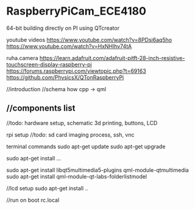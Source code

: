 # RaspberryPiCam_ECE4180
64-bit building directly on PI using QTcreator

youtube videos
https://www.youtube.com/watch?v=8PDsi6aq5ho
https://www.youtube.com/watch?v=HxNHlhv74tA

ruha.camera
https://learn.adafruit.com/adafruit-pitft-28-inch-resistive-touchscreen-display-raspberry-pi
https://forums.raspberrypi.com/viewtopic.php?t=69163
https://github.com/PhysicsX/QTonRaspberryPi

//introduction
//schema how cpp -> qml

//components list
---

//todo: hardware setup, schematic
3d printing, buttons, LCD

rpi setup
//todo: sd card imaging process, ssh, vnc

terminal commands
sudo apt-get update
sudo apt-get upgrade

sudo apt-get install ...

sudo apt-get install libqt5multimedia5-plugins qml-module-qtmultimedia
sudo apt-get install qml-module-qt-labs-folderlistmodel

//lcd setup
sudo apt-get install <LCD>..

//run on boot rc.local
